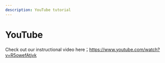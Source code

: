 ```yaml
---
description: YouTube tutorial
---
```


# YouTube

Check out our instructional video here；[https://www.youtube.com/watch?v=R5owefAtjvk ](https://www.youtube.com/channel/UC\_zRr1fCSxRVSeA2iMgaZ2w/videos)
